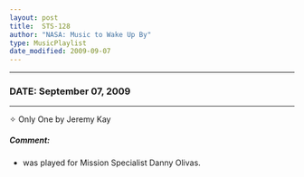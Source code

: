 ```yaml
---
layout: post
title:  STS-128
author: "NASA: Music to Wake Up By"
type: MusicPlaylist
date_modified: 2009-09-07
---
```


----
### DATE: September 07, 2009
----
✧ Only One by Jeremy Kay

##### Comment:
* was played for Mission Specialist Danny Olivas.
